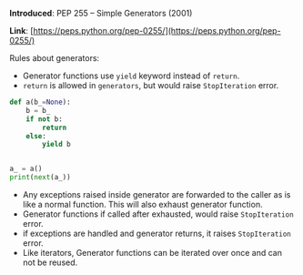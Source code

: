 **Introduced**: PEP 255 – Simple Generators (2001)

**Link**: [https://peps.python.org/pep-0255/](https://peps.python.org/pep-0255/)

Rules about generators:

- Generator functions use `yield` keyword instead of `return`.
- `return` is allowed in `generators`, but would raise `StopIteration` error.

```python
def a(b_=None):
    b = b_
    if not b:
        return
    else:
        yield b


a_ = a()
print(next(a_))
```

- Any exceptions raised inside generator are forwarded to the caller as is like a normal function. This will also exhaust generator function.
- Generator functions if called after exhausted, would raise `StopIteration` error.
- if exceptions are handled and generator returns, it raises `StopIteration` error.
- Like iterators, Generator functions can be iterated over once and can not be reused.

